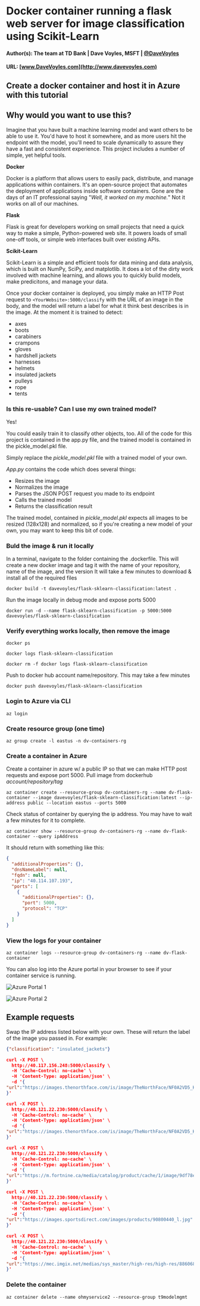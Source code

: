 
# Docker container running a flask web server for image classification using Scikit-Learn

#### Author(s): The team at TD Bank | Dave Voyles, MSFT | [@DaveVoyles](http://www.twitter.com/DaveVoyles)
#### URL: [www.DaveVoyles.com](http://www.davevoyles.com)

Create a docker container and host it in Azure with this tutorial
----------
## Why would you want to use this?
Imagine that you have built a machine learning model and want others to be able to use it. You'd have to host it somewhere, and as more users hit the endpoint with the model, you'll need to scale dynamically to assure they have a fast and consistent experience. This project includes a number of simple, yet helpful tools.

**Docker**

Docker is a platform that allows users to easily pack, distribute, and manage applications within containers. It's an open-source project that automates the deployment of applications inside software containers. Gone are the days of an IT professional saying  "*Well, it worked on my machine.*" Not it works on all of our machines.

**Flask**

Flask is great for developers working on small projects that need a quick way to make a simple, Python-powered web site. It powers loads of small one-off tools, or simple web interfaces built over existing APIs.

**Scikit-Learn**

Scikit-Learn is a simple and efficient tools for data mining and data analysis, which is built on NumPy, SciPy, and matplotlib. It does a lot of the dirty work involved with machine learning, and allows you to quickly build models, make predicitons, and manage your data.

Once your docker container is deployed, you simply make an HTTP Post request to ```<YourWebsite>:5000/classify``` with the URL of an image in the body, and the model will return a label for what it think best describes is in the image. At the moment it is trained to detect:
-    axes
-    boots
-    carabiners
-    crampons
-    gloves
-    hardshell jackets
-    harnesses
-    helmets
-    insulated jackets
-    pulleys
-    rope
-    tents

### Is this re-usable? Can I use my own trained model?
Yes!

You could easily train it to classify other objects, too. All of the code for this project is contained in the app.py file, and the trained model is contained in the pickle_model.pkl file.

Simply replace the *pickle_model.pkl* file with a trained model of your own.

*App.py* contains the code which does several things:

- Resizes the image 
- Normalizes the image
- Parses the JSON POST request you made to its endpoint
- Calls the trained model
- Returns the classification result

The trained model, contained in *pickle_model.pkl* expects all images to be resized (128x128) and normalized, so if you're creating a new model of your own, you may want to keep this bit of code. 

### Buld the image & run it locally
In a terminal, navigate to the folder containing the .dockerfile.
This will create a new docker image and tag it with the name of your repository, name of the image, and the version
It will take a few minutes to download & install all of the required files
```
docker build -t davevoyles/flask-sklearn-classification:latest . 
```

Run the image locally in debug mode and expose ports 5000
```
docker run -d --name flask-sklearn-classification -p 5000:5000 davevoyles/flask-sklearn-classification
```


### Verify everything works locally, then remove the image
``` docker ps ```


``` docker logs flask-sklearn-classification ```


``` docker rm -f docker logs flask-sklearn-classification ```


Push to docker hub account name/repository. This may take a few minutes
```
docker push davevoyles/flask-sklearn-classification
```

### Login to Azure via CLI
```
az login 
```

### Create resource group (one time)
```
az group create -l eastus -n dv-containers-rg
```

### Create a container in Azure
Create a container in azure w/ a public IP so that we can make HTTP post requests and expose port 5000.
Pull image from dockerhub *account/repository/tag*
```
az container create --resource-group dv-containers-rg --name dv-flask-container --image davevoyles/flask-sklearn-classification:latest --ip-address public --location eastus --ports 5000
```

Check status of container by querying the ip address. You may have to wait a few minutes for it to complete.
```
az container show --resource-group dv-containers-rg --name dv-flask-container --query ipAddress
```

It should return with something like this:

```json
{
  "additionalProperties": {},
  "dnsNameLabel": null,
  "fqdn": null,
  "ip": "40.114.107.193",
  "ports": [
    {
      "additionalProperties": {},
      "port": 5000,
      "protocol": "TCP"
    }
  ]
}
```

### View the logs for your container      

``` 
az container logs --resource-group dv-containers-rg --name dv-flask-container
```


You can also log into the Azure portal in your browser to see if your container service is running.

![Azure Portal 1](/Images/az-portal-1.png)

![Azure Portal 2](/Images/az-portal-2.png)



## Example requests
Swap the IP address listed below with your own. These will return the label of the image you passed in. For example:

```json 
{"classification": "insulated_jackets"}
```

```json
curl -X POST \
  http://40.117.156.248:5000/classify \
  -H 'Cache-Control: no-cache' \
  -H 'Content-Type: application/json' \
  -d '{
"url":"https://images.thenorthface.com/is/image/TheNorthFace/NF0A2VD5_KX7_hero?$638x745$"
}'
```

```json
curl -X POST \
  http://40.121.22.230:5000/classify \
  -H 'Cache-Control: no-cache' \
  -H 'Content-Type: application/json' \
  -d '{
"url":"https://images.thenorthface.com/is/image/TheNorthFace/NF0A2VD5_KX7_hero?$638x745$"
}'
```

```json
curl -X POST \
  http://40.121.22.230:5000/classify \
  -H 'Cache-Control: no-cache' \
  -H 'Content-Type: application/json' \
  -d '{
"url":"https://m.fortnine.ca/media/catalog/product/cache/1/image/9df78eab33525d08d6e5fb8d27136e95/catalogimages/gmax/gm45-half-helmet-matte-black-xs.jpg"
}'
```

```json
curl -X POST \
  http://40.121.22.230:5000/classify \
  -H 'Cache-Control: no-cache' \
  -H 'Content-Type: application/json' \
  -d '{
"url":"https://images.sportsdirect.com/images/products/90800440_l.jpg"
}'
```

```json
curl -X POST \
  http://40.121.22.230:5000/classify \
  -H 'Cache-Control: no-cache' \
  -H 'Content-Type: application/json' \
  -d '{
"url":"https://mec.imgix.net/medias/sys_master/high-res/high-res/8860680618014/5052314-SIL00.jpg?w=600&h=600&auto=format&q=60&fit=fill&bg=FFF"
}'
```


### Delete the container

```
az container delete --name ohmyservice2 --resource-group t9modelmgmt
```
